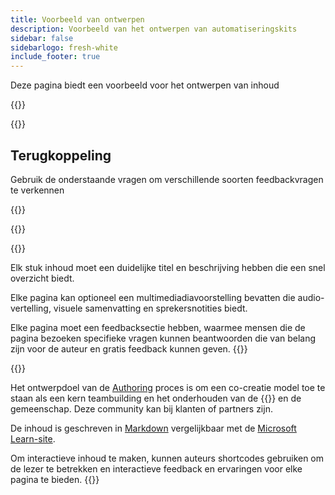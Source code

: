 ```yaml
---
title: Voorbeeld van ontwerpen
description: Voorbeeld van het ontwerpen van automatiseringskits
sidebar: false
sidebarlogo: fresh-white
include_footer: true
---
```

<div class="optional">

Deze pagina biedt een voorbeeld voor het ontwerpen van inhoud

</div>

{{<presentation slides="1,2">}}

<div class="optional">

{{<presentationStyles>}}

## Terugkoppeling

Gebruik de onderstaande vragen om verschillende soorten feedbackvragen te verkennen

{{<questions name="contribution/sample.json" completed="Thank you for completing questions" showNavigationButtons=false >}}

</div>

</div>

{{<slideStyles>}}

{{<slide  id="slide1" audio="authoring/overview.mp3?v=1" description="Authoring Overview" localImage="/images/illustrations/Authoring-Overview.svg" >}}

Elk stuk inhoud moet een duidelijke titel en beschrijving hebben die een snel overzicht biedt.

Elke pagina kan optioneel een multimediadiavoorstelling bevatten die audio-vertelling, visuele samenvatting en sprekersnotities biedt.

Elke pagina moet een feedbacksectie hebben, waarmee mensen die de pagina bezoeken specifieke vragen kunnen beantwoorden die van belang zijn voor de auteur en gratis feedback kunnen geven.
{{</slide>}}

{{<slide  id="slide2" audio="authoring/goals.mp3" description="Authoring Goals" localImage="/images/illustrations/Authoring-Goals.svg" >}}

Het ontwerpdoel van de [Authoring](/nl/contribution/authoring) proces is om een co-creatie model toe te staan als een kern teambuilding en het onderhouden van de {{<product-name>}} en de gemeenschap. Deze community kan bij klanten of partners zijn.

De inhoud is geschreven in [Markdown](https://learn.microsoft.com/contribute/markdown-reference) vergelijkbaar met de [Microsoft Learn-site](https://learn.microsoft.com).

Om interactieve inhoud te maken, kunnen auteurs shortcodes gebruiken om de lezer te betrekken en interactieve feedback en ervaringen voor elke pagina te bieden.
{{</slide>}}
